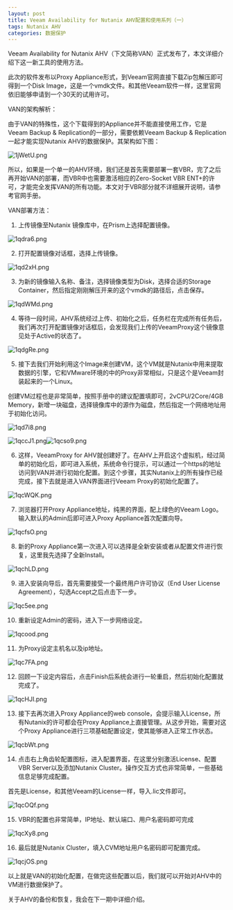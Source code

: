 ```yaml
---
layout: post
title: Veeam Availability for Nutanix AHV配置和使用系列（一）
tags: Nutanix AHV
categories: 数据保护
---
```




Veeam Availability for Nutanix AHV（下文简称VAN）正式发布了，本文详细介绍下这一新工具的使用方法。



此次的软件发布以Proxy Appliance形式，到Veeam官网直接下载Zip包解压即可得到一个Disk Image，这是一个vmdk文件。和其他Veeam软件一样，这里官网依旧能够申请到一个30天的试用许可。



VAN的架构解析：



由于VAN的特殊性，这个下载得到的Appliance并不能直接使用工作，它是Veeam Backup & Replication的一部分，需要依赖Veeam Backup & Replication一起才能实现Nutanix AHV的数据保护。其架构如下图：

![1jWetU.png](https://s2.ax1x.com/2020/02/14/1jWetU.png)

所以，如果是一个单一的AHV环境，我们还是首先需要部署一套VBR，完了之后再开始VAN的部署，而VBR中也需要激活相应的Zero-Socket VBR ENT+的许可，才能完全发挥VAN的所有功能。本文对于VBR部分就不详细展开说明，请参考官网手册。

VAN部署方法：

1. 上传镜像至Nutanix 镜像库中，在Prism上选择配置镜像。

![1qdra6.png](https://s2.ax1x.com/2020/02/13/1qdra6.png)

2. 打开配置镜像对话框，选择上传镜像。

![1qd2xH.png](https://s2.ax1x.com/2020/02/13/1qd2xH.png)

3. 为新的镜像输入名称、备注，选择镜像类型为Disk，选择合适的Storage Container，然后指定刚刚解压开来的这个vmdk的路径后，点击保存。

![1qdWMd.png](https://s2.ax1x.com/2020/02/13/1qdWMd.png)

4. 等待一段时间，AHV系统经过上传、初始化之后，任务栏在完成所有任务后，我们再次打开配置镜像对话框后，会发现我们上传的VeeamProxy这个镜像意见处于Active的状态了。

![1qdgRe.png](https://s2.ax1x.com/2020/02/13/1qdgRe.png)

5. 接下去我们开始利用这个Image来创建VM，这个VM就是Nutanix中用来提取数据的引擎，它和VMware环境的中的Proxy非常相似，只是这个是Veeam封装起来的一个Linux。

创建VM过程也是非常简单，按照手册中的建议配置填即可，2vCPU/2Core/4GB Memory，新增一块磁盘，选择镜像库中的源作为磁盘，然后指定一个网络地址用于初始化访问。

![1qd7i8.png](https://s2.ax1x.com/2020/02/13/1qd7i8.png)

![1qccJ1.png](https://s2.ax1x.com/2020/02/13/1qccJ1.png)![1qcso9.png](https://s2.ax1x.com/2020/02/13/1qcso9.png)

6. 这样，VeeamProxy for AHV就创建好了。在AHV上开启这个虚拟机，经过简单的初始化后，即可进入系统，系统命令行提示，可以通过一个https的地址访问到VAN并进行初始化配置。到这个步骤，其实Nutanix上的所有操作已经完成，接下去就是进入VAN界面进行Veeam Proxy的初始化配置了。

![1qcWQK.png](https://s2.ax1x.com/2020/02/13/1qcWQK.png)

7. 浏览器打开Proxy Appliance地址，纯黑的界面，配上绿色的Veeam Logo。输入默认的Admin后即可进入Proxy Appliance首次配置向导。

![1qcfsO.png](https://s2.ax1x.com/2020/02/13/1qcfsO.png)

8. 新的Proxy Appliance第一次进入可以选择是全新安装或者从配置文件进行恢复，这里我先选择了全新Install。

![1qchLD.png](https://s2.ax1x.com/2020/02/13/1qchLD.png)

9. 进入安装向导后，首先需要接受一个最终用户许可协议（End User License Agreement），勾选Accept之后点击下一步。

![1qc5ee.png](https://s2.ax1x.com/2020/02/13/1qc5ee.png)

10. 重新设定Admin的密码，进入下一步网络设定。

![1qcood.png](https://s2.ax1x.com/2020/02/13/1qcood.png)

11. 为Proxy设定主机名以及ip地址。

![1qc7FA.png](https://s2.ax1x.com/2020/02/13/1qc7FA.png)

12. 回顾一下设定内容后，点击Finish后系统会进行一轮重启，然后初始化配置就完成了。

![1qcHJI.png](https://s2.ax1x.com/2020/02/13/1qcHJI.png)

13. 接下去再次进入Proxy Appliance的web console，会提示输入License，所有Nutanix的许可都会在Proxy Appliance上直接管理。从这步开始，需要对这个Proxy Appliance进行三项基础配置设定，使其能够进入正常工作状态。

![1qcbWt.png](https://s2.ax1x.com/2020/02/13/1qcbWt.png)

14. 点击右上角齿轮配置图标，进入配置界面，在这里分别激活License、配置VBR Server以及添加Nutanix Cluster。操作交互方式也非常简单，一些基础信息足够完成配置。

首先是License，和其他Veeam的License一样，导入.lic文件即可。

![1qcOQf.png](https://s2.ax1x.com/2020/02/13/1qcOQf.png)

15. VBR的配置也非常简单，IP地址、默认端口、用户名密码即可完成

![1qcXy8.png](https://s2.ax1x.com/2020/02/13/1qcXy8.png)

16. 最后就是Nutanix Cluster，填入CVM地址用户名密码即可配置完成。

![1qcjOS.png](https://s2.ax1x.com/2020/02/13/1qcjOS.png)



以上就是VAN的初始化配置，在做完这些配置以后，我们就可以开始对AHV中的VM进行数据保护了。

关于AHV的备份和恢复，我会在下一期中详细介绍。


